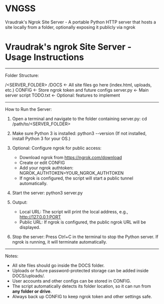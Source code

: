 # VNGSS
Vraudrak's Ngrok Site Server - A portable Python HTTP server that hosts a site locally from a  folder, optionally exposing it publicly via ngrok

# Vraudrak's ngrok Site Server - Usage Instructions
-----------------------------------

Folder Structure:

/<SERVER_FOLDER>
  /DOCS             <- All site files go here (index.html, uploads, etc.)
  CONFIG            <- Store ngrok token and future configs
  server.py         <- Main server script
  TODO.txt          <- Optional: features to implement

-----------------------------------
How to Run the Server:

1) Open a terminal and navigate to the folder containing server.py:
   cd /path/to/<SERVER_FOLDER>

2) Make sure Python 3 is installed:
   python3 --version
   (If not installed, install Python 3 for your OS.)

3) Optional: Configure ngrok for public access:
   - Download ngrok from https://ngrok.com/download
   - Create or edit CONFIG
   - Add your ngrok authtoken:
     NGROK_AUTHTOKEN=YOUR_NGROK_AUTHTOKEN
   - If ngrok is configured, the script will start a public tunnel automatically.

4) Start the server:
   python3 server.py

5) Output:
   - Local URL: The script will print the local address, e.g., http://127.0.0.1:PORT
   - Public URL: If ngrok is configured, the public ngrok URL will be displayed.

6) Stop the server:
   Press Ctrl+C in the terminal to stop the Python server.
   If ngrok is running, it will terminate automatically.

-----------------------------------
Notes:

- All site files should go inside the DOCS folder.  
- Uploads or future password-protected storage can be added inside DOCS/uploads/.  
- User accounts and other configs can be stored in CONFIG.  
- The script automatically detects its folder location, so it can run from **any folder or drive**.  
- Always back up CONFIG to keep ngrok token and other settings safe.
